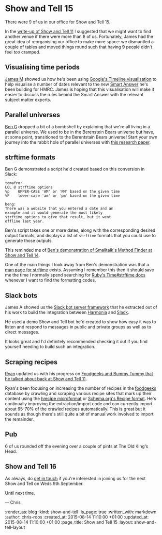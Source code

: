Show and Tell 15
================

There were 9 of us in our office for Show and Tell 15.

In the [write-up of Show and Tell 11][show-and-tell-11] I suggested that we might want to find another venue if there were more than 8 of us. Fortunately, James had the great idea of reorganising our office to make more space: we dismantled a couple of tables and moved things round such that having 9 people didn't feel _too_ cramped.

## Visualising time periods

[James M][james-m] showed us how he's been using [Google's Timeline visualisation][timelines] to help visualise a number of dates relevant to the new [Smart Answer][smart-answers] he's been building for HMRC. James is hoping that this visualisation will make it easier to discuss the rules behind the Smart Answer with the relevant subject matter experts.

## Parallel universes

[Ben G][ben-g] dropped a bit of a bombshell by explaining that we're all living in a parallel universe. We used to be in the Berenstein Bears universe but have, at some point, transitioned to the Berentstain Bears universe! Start your own journey into the rabbit hole of parallel universes with [this research paper][berenstein-bears-blog-post].

## strftime formats

Ben G demonstrated a script he'd created based on this conversion in Slack:

    tomafro:
    LOL @ strftime options
    %p    UPPER-CASE 'AM' or 'PM' based on the given time
    %P    lower-case 'am' or 'pm' based on the given time

    beng:
    There was a website that you entered a date and an
    example and it would generate the most likely
    strftime options to give that result, but it went
    offline last year.

Ben's script takes one or more dates, along with the corresponding desired output formats, and displays a list of `strftime` formats that you could use to generate those outputs.

This reminded me of [Ben's demonstration of Smalltalk's Method Finder at Show and Tell 14][show-and-tell-14-smalltalk-method-finder].

One of the main things I took away from Ben's demonstration was that a [man page for strftime][strftime-man-page] exists. Assuming I remember this then it should save me the time I normally spend searching for [Ruby's Time#strftime docs][strftime-ruby] whenever I want to find the formatting codes.

## Slack bots

James A showed us the [Slack bot server framework][slack-bot-server-framework] that he extracted out of his work to build the integration between [Harmonia][harmonia] and [Slack][slack].

He used a demo Show and Tell bot he'd created to show how easy it was to listen and respond to messages in public and private groups as well as to direct messages.

It looks great and I'd definitely recommended checking it out if you find yourself needing to build such an integration.

## Scraping recipes

[Ryan][ryan] updated us with his progress on [Foodgeeks and Bummy Tummy that he talked about back at Show and Tell 11][show-and-tell-11-foodgeeks-and-bummy-tummy].

Ryan's been focusing on increasing the number of recipes in the [foodgeeks][] database by crawling and scraping various recipe sites that mark up their content using the [hrecipe microformat][hrecipe] or [Schema.org's Recipe format][schema-org-recipe]. He's continually improving the extraction/import code and can currently import about 65-70% of the crawled recipes automatically. This is great but it sounds as though there's still quite a bit of manual work involved to import the remainder.

## Pub

6 of us rounded off the evening over a couple of pints at The Old King's Head.

## Show and Tell 16

As always, do [get in touch][contact] if you're interested in joining us for the next Show and Tell on Weds 9th September.

Until next time.

-- Chris

[ben-g]: https://twitter.com/beng
[berenstein-bears-blog-post]: http://woodbetweenworlds.blogspot.co.uk/2012/08/the-berenstein-bears-we-are-living-in.html
[contact]: /contact
[foodgeeks]: http://www.foodgeeks.com/
[harmonia]: https://harmonia.io
[hrecipe]: http://microformats.org/wiki/hrecipe
[james-m]: /james-mead
[ryan]: http://ryansnyder.me/
[schema-org-recipe]: https://schema.org/Recipe
[show-and-tell-11]: /show-and-tell-11
[show-and-tell-11-foodgeeks-and-bummy-tummy]: /show-and-tell-11#foodgeeks-and-bummy-tummy
[show-and-tell-14-smalltalk-method-finder]: /show-and-tell-14#smalltalk-method-finder
[smart-answers]: https://github.com/alphagov/smart-answers
[slack]: https://www.slack.com
[slack-bot-server-framework]: https://github.com/exciting-io/slack-bot-server
[strftime-man-page]: http://linux.die.net/man/3/strftime
[strftime-ruby]: http://ruby-doc.org/core-2.2.0/Time.html#method-i-strftime
[timelines]: https://developers.google.com/chart/interactive/docs/gallery/timeline

:render_as: blog
:kind: show-and-tell
:is_page: true
:written_with: markdown
:author: chris-roos
:created_at: 2015-08-14 11:10:00 +01:00
:updated_at: 2015-08-14 11:10:00 +01:00
:page_title: Show and Tell 15
:layout: show-and-tell-layout
